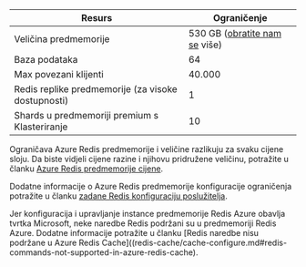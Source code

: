 | Resurs                                    | Ograničenje                                  |
|---------------------------------------------|----------------------------------------|
| Veličina predmemorije                                  | 530 GB ([obratite nam se](mailto:wapteams@microsoft.com?subject=Redis%20Cache%20quota%20increase) više)                                  |
| Baza podataka                                   | 64                                     |
| Max povezani klijenti                       | 40.000                                 |
| Redis replike predmemorije (za visoke dostupnosti) | 1 |
| Shards u predmemoriji premium s Klasteriranje    | 10 |

Ograničava Azure Redis predmemorije i veličine razlikuju za svaku cijene sloju. Da biste vidjeli cijene razine i njihovu pridružene veličinu, potražite u članku [Azure Redis predmemorije cijene](https://azure.microsoft.com/pricing/details/cache/).

Dodatne informacije o Azure Redis predmemorije konfiguracije ograničenja potražite u članku [zadane Redis konfiguraciju poslužitelja](redis-cache/cache-configure.md#default-redis-server-configuration).

Jer konfiguracija i upravljanje instance predmemorije Redis Azure obavlja tvrtka Microsoft, neke naredbe Redis podržani su u predmemoriji Redis Azure. Dodatne informacije potražite u članku [Redis naredbe nisu podržane u Azure Redis Cache]((redis-cache/cache-configure.md#redis-commands-not-supported-in-azure-redis-cache).